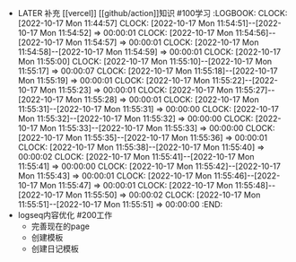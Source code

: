 - LATER 补充 [[vercel]] [[github/action]]知识 #100学习
  :LOGBOOK:
  CLOCK: [2022-10-17 Mon 11:44:57]
  CLOCK: [2022-10-17 Mon 11:54:51]--[2022-10-17 Mon 11:54:52] =>  00:00:01
  CLOCK: [2022-10-17 Mon 11:54:56]--[2022-10-17 Mon 11:54:57] =>  00:00:01
  CLOCK: [2022-10-17 Mon 11:54:58]--[2022-10-17 Mon 11:54:59] =>  00:00:01
  CLOCK: [2022-10-17 Mon 11:55:00]
  CLOCK: [2022-10-17 Mon 11:55:10]--[2022-10-17 Mon 11:55:17] =>  00:00:07
  CLOCK: [2022-10-17 Mon 11:55:18]--[2022-10-17 Mon 11:55:19] =>  00:00:01
  CLOCK: [2022-10-17 Mon 11:55:22]--[2022-10-17 Mon 11:55:23] =>  00:00:01
  CLOCK: [2022-10-17 Mon 11:55:27]--[2022-10-17 Mon 11:55:28] =>  00:00:01
  CLOCK: [2022-10-17 Mon 11:55:31]--[2022-10-17 Mon 11:55:31] =>  00:00:00
  CLOCK: [2022-10-17 Mon 11:55:32]--[2022-10-17 Mon 11:55:32] =>  00:00:00
  CLOCK: [2022-10-17 Mon 11:55:33]--[2022-10-17 Mon 11:55:33] =>  00:00:00
  CLOCK: [2022-10-17 Mon 11:55:35]--[2022-10-17 Mon 11:55:36] =>  00:00:01
  CLOCK: [2022-10-17 Mon 11:55:38]--[2022-10-17 Mon 11:55:40] =>  00:00:02
  CLOCK: [2022-10-17 Mon 11:55:41]--[2022-10-17 Mon 11:55:41] =>  00:00:00
  CLOCK: [2022-10-17 Mon 11:55:42]--[2022-10-17 Mon 11:55:43] =>  00:00:01
  CLOCK: [2022-10-17 Mon 11:55:46]--[2022-10-17 Mon 11:55:47] =>  00:00:01
  CLOCK: [2022-10-17 Mon 11:55:48]--[2022-10-17 Mon 11:55:50] =>  00:00:02
  CLOCK: [2022-10-17 Mon 11:55:51]--[2022-10-17 Mon 11:55:51] =>  00:00:00
  :END:
- logseq内容优化 #200工作
	- 完善现在的page
	- 创建模板
	- 创建日记模板